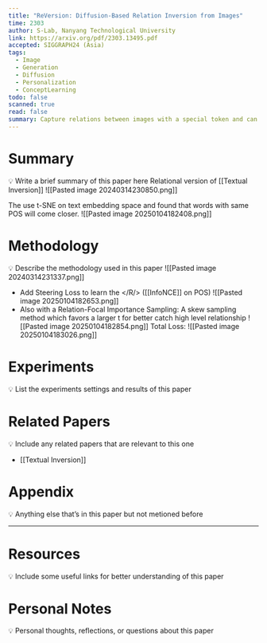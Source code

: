 ```yaml
---
title: "ReVersion: Diffusion-Based Relation Inversion from Images"
time: 2303
author: S-Lab, Nanyang Technological University
link: https://arxiv.org/pdf/2303.13495.pdf
accepted: SIGGRAPH24 (Asia)
tags:
  - Image
  - Generation
  - Diffusion
  - Personalization
  - ConceptLearning
todo: false
scanned: true
read: false
summary: Capture relations between images with a special token and can be used for diffusion model.
---
```

# Summary
💡 Write a brief summary of this paper here
Relational version of [[Textual Inversion]]
![[Pasted image 20240314230850.png]]

The use t-SNE on text embedding space and found that words with same POS will come closer.
![[Pasted image 20250104182408.png]]
# Methodology
💡 Describe the methodology used in this paper
![[Pasted image 20240314231337.png]]
- Add Steering Loss to learn the </R/> ([[InfoNCE]] on POS)
![[Pasted image 20250104182653.png]]
- Also with a Relation-Focal Importance Sampling: A skew sampling method which favors a larger t for better catch high level relationship
![[Pasted image 20250104182854.png]]
Total Loss:
![[Pasted image 20250104183026.png]]
# Experiments
💡 List the experiments settings and results of this paper

# Related Papers
💡 Include any related papers that are relevant to this one
- [[Textual Inversion]]
# Appendix
💡 Anything else that’s in this paper but not metioned before

---
# Resources
💡 Include some useful links for better understanding of this paper

# Personal Notes
💡 Personal thoughts, reflections, or questions about this paper